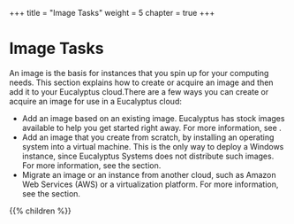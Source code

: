 +++
title = "Image Tasks"
weight = 5
chapter = true
+++


# Image Tasks
An image is the basis for instances that you spin up for your computing needs. This section explains how to create or acquire an image and then add it to your Eucalyptus cloud.There are a few ways you can create or acquire an image for use in a Eucalyptus cloud: 



* Add an image based on an existing image. Eucalyptus has stock images available to help you get started right away. For more information, see . 
* Add an image that you create from scratch, by installing an operating system into a virtual machine. This is the only way to deploy a Windows instance, since Eucalyptus Systems does not distribute such images. For more information, see the section. 
* Migrate an image or an instance from another cloud, such as Amazon Web Services (AWS) or a virtualization platform. For more information, see the section. 


{{% children %}}
